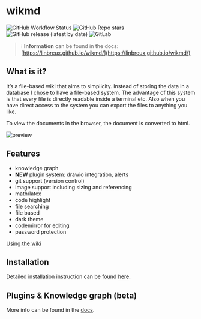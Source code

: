 # wikmd 
![GitHub Workflow Status](https://img.shields.io/github/actions/workflow/status/linbreux/wikmd/docker.yml?style=flat-square) ![GitHub Repo stars](https://img.shields.io/github/stars/linbreux/wikmd?style=flat-square) ![GitHub release (latest by date)](https://img.shields.io/github/v/release/linbreux/wikmd?style=flat-square) ![GitLab](https://img.shields.io/gitlab/license/linbreux/wikmd?style=flat-square)
> :information_source: **Information** can be found in the docs: [https://linbreux.github.io/wikmd/](https://linbreux.github.io/wikmd/)

## What is it?
It’s a file-based wiki that aims to simplicity. Instead of storing the data in a database I chose to have a file-based system. The advantage of this system is that every file is directly readable inside a terminal etc. Also when you have direct access to the system you can export the files to anything you like.

To view the documents in the browser, the document is converted to html.

![preview](static/images/wiki.gif)

## Features

- knowledge graph
- **NEW** plugin system: drawio integration, alerts
- git support (version control)
- image support including sizing and referencing
- math/latex
- code highlight
- file searching
- file based
- dark theme
- codemirror for editing
- password protection


[Using the wiki](https://linbreux.github.io/wikmd/Using%20the%20wiki.html)


## Installation

Detailed installation instruction can be found [here](https://linbreux.github.io/wikmd/installation.html).

## Plugins & Knowledge graph (beta)

More info can be found in the [docs](https://linbreux.github.io/wikmd/knowledge%20graph.html).

